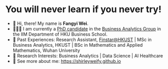 # You will never learn if you never try!

<!--
**shirleyweify/shirleyweify** is a ✨ _special_ ✨ repository because its `README.md` (this file) appears on your GitHub profile.

Here are some ideas to get you started:

- 🔭 I’m currently working on ...
- 🌱 I’m currently learning ...
- 👯 I’m looking to collaborate on ...
- 🤔 I’m looking for help with ...
- 💬 Ask me about ...
- 📫 How to reach me: ...
- 😄 Pronouns: ...
- ⚡ Fun fact: ...
-->

- 👋 Hi, there! My name is **Fangyi Wei**.
- 👱🏻‍♀️ I am currently a [PhD candidate](https://www.hkubs.hku.hk/people/wei-fangyi/) in the [Business Analytics Group](https://hkubs-stat.github.io/) in the IIM Department of HKU Business School.
- 📍 Past Experiences: Research Assistant, [Finstar@HKUST](https://finstar.hkust.edu.hk/) | MSc in Business Analytics, HKUST | BSc in Mathematics and Applied Mathematics, Wuhan University
- 🧐 Research Interests: Business Analytics | Data Science | AI Healthcare
- 🌱 See more about me: https://shirleyweify.github.io
